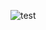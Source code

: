 ![test](https://cdn.discordapp.com/attachments/1173930399781634069/1182208220211728444/image.png?ex=6583dc34&is=65716734&hm=2bbcf1ed259f24ab623bb5a40c1671a06d6c148a207d32453c05f71a6b3c54c5&)
